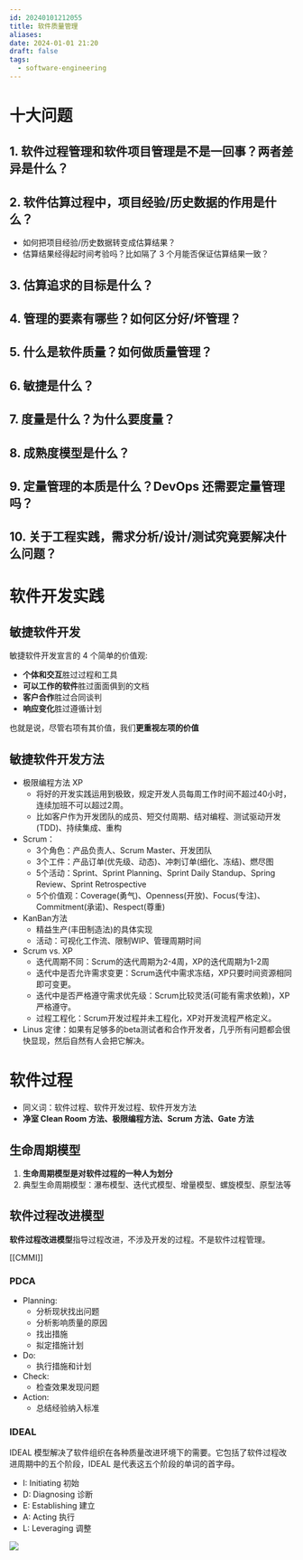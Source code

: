 ```yaml
---
id: 20240101212055
title: 软件质量管理
aliases: 
date: 2024-01-01 21:20
draft: false
tags:
  - software-engineering
---
```

# 十大问题

## 1. 软件过程管理和软件项目管理是不是一回事？两者差异是什么？

## 2. 软件估算过程中，项目经验/历史数据的作用是什么？

- 如何把项目经验/历史数据转变成估算结果？
- 估算结果经得起时间考验吗？比如隔了 3 个月能否保证估算结果一致？
## 3. 估算追求的目标是什么？

## 4. 管理的要素有哪些？如何区分好/坏管理？
## 5. 什么是软件质量？如何做质量管理？
## 6. 敏捷是什么？
## 7. 度量是什么？为什么要度量？
## 8. 成熟度模型是什么？
## 9. 定量管理的本质是什么？DevOps 还需要定量管理吗？
## 10. 关于工程实践，需求分析/设计/测试究竟要解决什么问题？

# 软件开发实践

## 敏捷软件开发

敏捷软件开发宣言的 4 个简单的价值观:

- **个体和交互**胜过过程和工具
- **可以工作的软件**胜过面面俱到的文档
- **客户合作**胜过合同谈判
- **响应变化**胜过遵循计划

也就是说，尽管右项有其价值，我们**更重视左项的价值**

## 敏捷软件开发方法

- 极限编程方法 XP
    - 将好的开发实践运用到极致，规定开发人员每周工作时间不超过40小时，连续加班不可以超过2周。
    - 比如客户作为开发团队的成员、短交付周期、结对编程、测试驱动开发(TDD)、持续集成、重构
- Scrum：
    - 3个角色：产品负责人、Scrum Master、开发团队
    - 3个工件：产品订单(优先级、动态)、冲刺订单(细化、冻结)、燃尽图
    - 5个活动：Sprint、Sprint Planning、Sprint Daily Standup、Spring Review、Sprint Retrospective
    - 5个价值观：Coverage(勇气)、Openness(开放)、Focus(专注)、Commitment(承诺)、Respect(尊重)
- KanBan方法
    - 精益生产(丰田制造法)的具体实现
    - 活动：可视化工作流、限制WIP、管理周期时间
- Scrum vs. XP
    - 迭代周期不同：Scrum的迭代周期为2-4周，XP的迭代周期为1-2周
    - 迭代中是否允许需求变更：Scrum迭代中需求冻结，XP只要时间资源相同即可变更。
    - 迭代中是否严格遵守需求优先级：Scrum比较灵活(可能有需求依赖)，XP严格遵守。
    - 过程工程化：Scrum开发过程并未工程化，XP对开发流程严格定义。
- Linus 定律：如果有足够多的beta测试者和合作开发者，几乎所有问题都会很快显现，然后自然有人会把它解决。

# 软件过程

- 同义词：软件过程、软件开发过程、软件开发方法
- **净室 Clean Room 方法、极限编程方法、Scrum 方法、Gate 方法**

## 生命周期模型

1. **生命周期模型是对软件过程的一种人为划分**
2. 典型生命周期模型：瀑布模型、迭代式模型、增量模型、螺旋模型、原型法等

## 软件过程改进模型

**软件过程改进模型**指导过程改进，不涉及开发的过程。不是软件过程管理。

[[CMMI]]
### PDCA

- Planning:
	- 分析现状找出问题
	- 分析影响质量的原因
	- 找出措施
	- 拟定措施计划
- Do:
	- 执行措施和计划
- Check:
	- 检查效果发现问题
- Action:
	- 总结经验纳入标准
### IDEAL

IDEAL 模型解决了软件组织在各种质量改进环境下的需要。它包括了软件过程改进周期中的五个阶段，IDEAL 是代表这五个阶段的单词的首字母。

- I: Initiating 初始
- D: Diagnosing 诊断
- E: Establishing 建立
- A: Acting 执行
- L: Leveraging 调整

![](https://spricoder.oss-cn-shanghai.aliyuncs.com/2021-software-quality-management/img/exam/7.png)